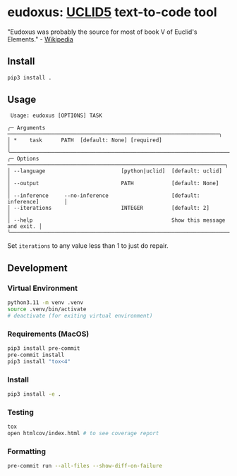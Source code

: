 # eudoxus: [UCLID5](https://github.com/uclid-org/uclid) text-to-code tool

"Eudoxus was probably the source for most of book V of Euclid's Elements." -
[Wikipedia](https://en.wikipedia.org/wiki/Eudoxus_of_Cnidus)

## Install
```sh
pip3 install .
```

## Usage
```
 Usage: eudoxus [OPTIONS] TASK

╭─ Arguments ───────────────────────────────────────────────────────────────────╮
│ *    task      PATH  [default: None] [required]                               │
╰───────────────────────────────────────────────────────────────────────────────╯
╭─ Options ─────────────────────────────────────────────────────────────────────╮
│ --language                        [python|uclid]  [default: uclid]            │
│ --output                          PATH            [default: None]             │
│ --inference     --no-inference                    [default: inference]        │
│ --iterations                      INTEGER         [default: 2]                │
│ --help                                            Show this message and exit. │
╰───────────────────────────────────────────────────────────────────────────────╯
```

Set `iterations` to any value less than 1 to just do repair.

## Development

### Virtual Environment
```sh
python3.11 -m venv .venv
source .venv/bin/activate
# deactivate (for exiting virtual environment)
```

### Requirements (MacOS)
```sh
pip3 install pre-commit
pre-commit install
pip3 install "tox<4"
```

### Install
```sh
pip3 install -e .
```

### Testing
```sh
tox
open htmlcov/index.html # to see coverage report
```

### Formatting
```sh
pre-commit run --all-files --show-diff-on-failure
```
